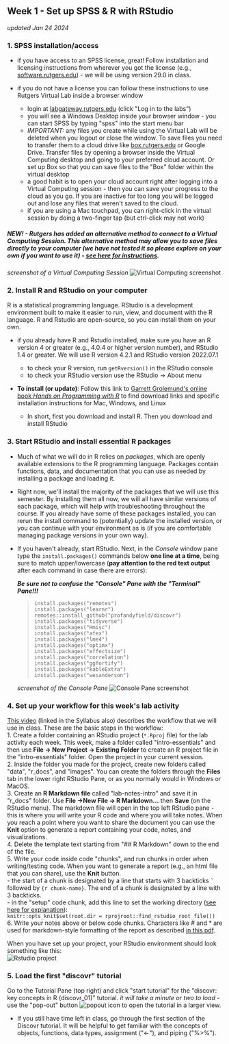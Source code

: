 ## Week 1 - Set up SPSS & R with RStudio  

*updated Jan 24 2024*  

### 1. SPSS installation/access  

-   if you have access to an SPSS license, great! Follow installation and licensing instructions from wherever you got the license (e.g., [software.rutgers.edu](https://software.rutgers.edu)) - we will be using version 29.0 in class.  

-   if you do not have a license you can follow these instructions to use Rutgers Virtual Lab inside a browser window  

    -   login at [labgateway.rutgers.edu](https://it.rutgers.edu/virtual-computer-labs/) (click "Log in to the labs")   
    -   you will see a Windows Desktop inside your browser window - you can start SPSS by typing "spss" into the start menu bar
    -   *IMPORTANT:* any files you create while using the Virtual Lab will be deleted when you logout or close the window. To save files you need to transfer them to a cloud drive like [box.rutgers.edu](https://it.rutgers.edu/box/) or Google Drive. Transfer files by opening a browser inside the Virtual Computing desktop and going to your preferred cloud account. Or set up Box so that you can save files to the "Box" folder within the virtual desktop   
    -   a good habit is to open your cloud account right after logging into a Virtual Computing session - then you can save your progress to the cloud as you go. If you are inactive for too long you will be logged out and lose any files that weren't saved to the cloud.  
    -   if you are using a Mac touchpad, you can right-click in the virtual session by doing a two-finger tap (but ctrl-click may not work)  

##### NEW! - Rutgers has added an alternative method to connect to a Virtual Computing Session. This alternative method may allow you to save files directly to your computer (we have not tested it so please explore on your own if you want to use it) - [see here for instructions](https://it.rutgers.edu/virtual-computer-labs/knowledgebase/accessing-windows-virtual-desktop/).  

*screenshot of a Virtual Computing Session* ![Virtual Computing screenshot](../images/VirtualComputing.png)  

### 2. Install R and RStudio on your computer  

R is a statistical programming language. RStudio is a development environment built to make it easier to run, view, and document with the R language. R and Rstudio are open-source, so you can install them on your own.  

-   if you already have R and Rstudio installed, make sure you have an R version 4 or greater (e.g., 4.0.4 or higher version number), and RStudio 1.4 or greater. We will use R version 4.2.1 and RStudio version 2022.07.1    

    -   to check your R version, run `getRversion()` in the RStudio console  
    -   to check your RStudio version use the RStudio -\> About menu    

-   **To install (or update)**: Follow this link to [Garrett Grolemund's online book *Hands on Programming with R*](https://rstudio-education.github.io/hopr/starting.html) to find download links and specific installation instructions for Mac, Windows, and Linux  
    -   In short, first you download and install R. Then you download and install RStudio

### 3. Start RStudio and install essential R packages  

-   Much of what we will do in R relies on *packages*, which are openly available extensions to the R programming language. Packages contain functions, data, and documentation that you can use as needed by installing a package and loading it.  

-   Right now, we'll install the majority of the packages that we will use this semester. By installing them all now, we will all have similar versions of each package, which will help with troubleshooting throughout the course. If you already have some of these packages installed, you can rerun the install command to (potentially) update the installed version, or you can continue with your environment as is (if you are comfortable managing package versions in your own way).  

-   If you haven't already, start RStudio. Next, in the *Console* window pane type the `install.packages()` commands below **one line at a time**, being sure to match upper/lowercase (**pay attention to the red text output** after each command in case there are errors):  
   
    ***Be sure not to confuse the "Console" Pane with the "Terminal" Pane!!!***  

    > `install.packages("remotes")`  
    > `install.packages("learnr")`  
    > `remotes::install_github("profandyfield/discovr")`  
    > `install.packages("tidyverse")`  
    > `install.packages("Hmisc")`  
    > `install.packages("afex")`  
    > `install.packages("lme4")`  
    > `install.packages("optimx")`  
    > `install.packages("effectsize")`  
    > `install.packages("correlation")`  
    > `install.packages("ggfortify")`  
    > `install.packages("kableExtra")`  
    > `install.packages("wesanderson")`  

    *screenshot of the Console Pane* ![Console Pane screenshot](../images/ConsolePane.png)

### 4. Set up your workflow for this week's lab activity  
[This video](http://milton-the-cat.rocks/learnr/r/r_getting_started/#section-working-in-rstudio) (linked in the Syllabus also) describes the workflow that we will use in class. These are the basic steps in the workflow:  
    1. Create a folder containing an RStudio project (`*.Rproj` file) for the lab activity each week. This week, make a folder called "intro-essentials" and then use **File -\> New Project -\> Existing Folder** to create an R project file in the "intro-essentials" folder. Open the project in your current session.    
    2. Inside the folder you made for the project, create new folders called "data", "r\_docs", and "images". You can create the folders through the **Files** tab in the lower right RStudio Pane, or as you normally would in Windows or MacOS.    
    3. Create an **R Markdown file** called "lab-notes-intro" and save it in "r\_docs" folder. Use **File -\>New File -\> R Markdown...** then **Save** (on the RStudio menu). The markdown file will open in the top left RStudio pane - this is where you will write your R code and where you will take notes. When you reach a point where you want to share the document you can use the **Knit** option to generate a report containing your code, notes, and visualizations.  
    4. Delete the template text starting from "## R Markdown" down to the end of the file.  
    5. Write your code inside code "chunks", and run chunks in order when writing/testing code. When you want to generate a report (e.g., an html file that you can share), use the **Knit** button.  
    	    - the start of a chunk is designated by a line that starts with 3 backticks `` ` ``  followed by `{r chunk-name}`. The end of a chunk is designated by a line with 3 backticks.  
    	    - in the "setup" code chunk, add this line to set the working directory ([see here for explanation](https://bookdown.org/yihui/rmarkdown-cookbook/working-directory.html)):  
    	    `knitr::opts_knit$set(root.dir = rprojroot::find_rstudio_root_file())`   
    6. Write your notes above or below code chunks. Characters like \# and \* are used for markdown-style formatting of the report as described [in this pdf](https://www.rstudio.com/wp-content/uploads/2015/02/rmarkdown-cheatsheet.pdf).  

When you have set up your project, your RStudio environment should look something like this:  
![Rstudio project](../images/full-setup.png)


### 5. Load the first "discovr" tutorial  

Go to the Tutorial Pane (top right) and click "start tutorial" for the "discovr: key concepts in R (discovr_01)" tutorial. *it will take a minute or two to load* - use the "pop-out" button ![popout icon](../images/popout.png) to open the tutorial in a larger view.

-   If you still have time left in class, go through the first section of the Discovr tutorial. It will be helpful to get familiar with the concepts of objects, functions, data types, assignment ("\<-"), and piping ("%\>%").
